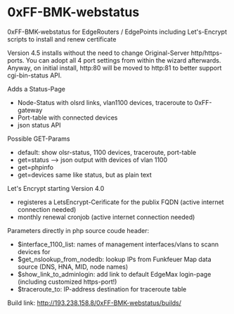 # 0xFF-BMK-webstatus
0xFF-BMK-webstatus for EdgeRouters / EdgePoints
including Let's-Encrypt scripts to install and renew certificate

Version 4.5 installs without the need to change Original-Server http/https-ports. You can adopt all 4 port settings from within the wizard afterwards. Anyway, on initial install, http:80 will be moved to http:81 to better support cgi-bin-status API.

Adds a Status-Page
- Node-Status with olsrd links, vlan1100 devices, traceroute to 0xFF-gateway
- Port-table with connected devices
- json status API

Possible GET-Params
- default: show olsr-status, 1100 devices, traceroute, port-table
- get=status --> json output with devices of vlan 1100
- get=phpinfo
- get=devices same like status, but as plain text

Let's Encrypt starting Version 4.0
- registeres a LetsEncrypt-Cerificate for the publix FQDN (active internet connection needed)
- monthly renewal cronjob (active internet connection needed)

Parameters directly in php source coude header:
- $interface_1100_list: names of management interfaces/vlans to scann devices for
- $get_nslookup_from_nodedb: lookup IPs from Funkfeuer Map data source (DNS, HNA, MID, node names)
- $show_link_to_adminlogin: add link to default EdgeMax login-page (including customized https-port!)
- $traceroute_to: IP-address destination for traceroute table

Build link: http://193.238.158.8/0xFF-BMK-webstatus/builds/
